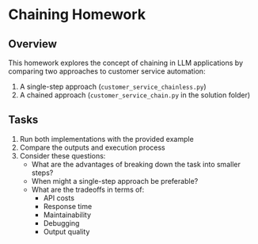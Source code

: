 # Chaining Homework

## Overview
This homework explores the concept of chaining in LLM applications by comparing two approaches to customer service automation:
1. A single-step approach (`customer_service_chainless.py`)
2. A chained approach (`customer_service_chain.py` in the solution folder)

## Tasks
1. Run both implementations with the provided example
2. Compare the outputs and execution process
3. Consider these questions:
   - What are the advantages of breaking down the task into smaller steps?
   - When might a single-step approach be preferable?
   - What are the tradeoffs in terms of:
     - API costs
     - Response time
     - Maintainability
     - Debugging
     - Output quality
